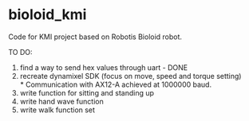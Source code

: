 # bioloid_kmi 

Code for KMI project based on Robotis Bioloid robot.


TO DO: <br>
1. find a way to send hex values through uart - DONE <br>
2. recreate dynamixel SDK (focus on move, speed and torque setting) <br>
<space><space>*<space> Communication with AX12-A achieved at 1000000 baud. <br>
3. write function for sitting and standing up <br>
4. write hand wave function <br>
5. write walk function set <br>